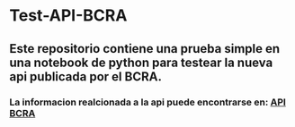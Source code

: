 # Test-API-BCRA

## Este repositorio contiene una prueba simple en una notebook de python para testear la nueva api publicada por el BCRA.  

### La informacion realcionada a la api puede encontrarse en: [API BCRA](https://www.bcra.gob.ar/BCRAyVos/catalogo-de-APIs-banco-central.asp)

